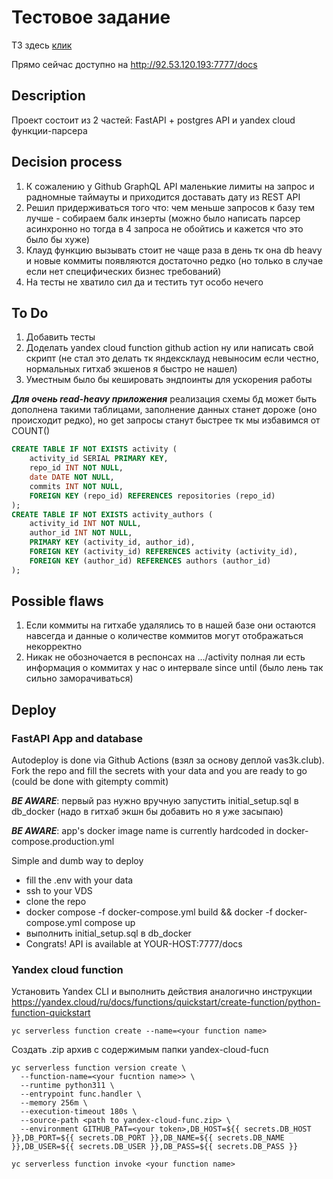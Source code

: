 # Тестовое задание
ТЗ здесь [клик](TASK.md)

Прямо сейчас доступно на http://92.53.120.193:7777/docs
## Description
Проект состоит из 2 частей: FastAPI + postgres API и yandex cloud функции-парсера
## Decision process
1. К сожалению у Github GraphQL API маленькие лимиты на запрос и радномные таймауты и приходится доставать дату из REST API
2. Решил придерживаться того что: чем меньше запросов к базу тем лучше - собираем балк инзерты (можно было написать парсер асинхронно но тогда в 4 запроса не обойтись и кажется что это было бы хуже)
3. Клауд функцию вызывать стоит не чаще раза в день тк она db heavy и новые коммиты появляются достаточно редко (но только в случае если нет специфических бизнес требований)
4. На тесты не хватило сил да и тестить тут особо нечего

## To Do
1. Добавить тесты
2. Доделать yandex cloud function github action ну или написать свой скрипт (не стал это делать тк яндексклауд невыносим если честно, нормальных гитхаб экшенов я быстро не нашел)
3. Уместным было бы кешировать эндпоинты для ускорения работы

***Для очень read-heavy приложения*** реализация схемы бд может быть дополнена такими таблицами, заполнение данных станет дороже (оно происходит редко), но get запросы станут быстрее тк мы избавимся от COUNT() 
```sql
CREATE TABLE IF NOT EXISTS activity (
    activity_id SERIAL PRIMARY KEY,
    repo_id INT NOT NULL,
    date DATE NOT NULL,
    commits INT NOT NULL,
    FOREIGN KEY (repo_id) REFERENCES repositories (repo_id)
);
CREATE TABLE IF NOT EXISTS activity_authors (
    activity_id INT NOT NULL,
    author_id INT NOT NULL,
    PRIMARY KEY (activity_id, author_id),
    FOREIGN KEY (activity_id) REFERENCES activity (activity_id),
    FOREIGN KEY (author_id) REFERENCES authors (author_id)
);
```

## Possible flaws
1. Если коммиты на гитхабе удалялись то в нашей базе они остаются навсегда и данные о количестве коммитов могут отображаться некорректно
2. Никак не обозночается в респонсах на .../activity полная ли есть информация о коммитах у нас о интервале since until (было лень так сильно заморачиваться)

## Deploy

### FastAPI App and database
Autodeploy is done via Github Actions (взял за основу деплой vas3k.club). Fork the repo and fill the secrets with your data and you are ready to go (could be done with gitempty commit)

***BE AWARE***: первый раз нужно вручную запустить initial_setup.sql в db_docker (надо в гитхаб экшн бы добавить но я уже засыпаю)

***BE AWARE***: app's docker image name is currently hardcoded in docker-compose.production.yml

Simple and dumb way to deploy
- fill the .env with your data
- ssh to your VDS
- clone the repo
- docker compose -f docker-compose.yml build && docker -f docker-compose.yml compose up
- выполнить initial_setup.sql в db_docker
- Congrats! API is available at YOUR-HOST:7777/docs
### Yandex cloud function
Установить Yandex CLI и выполнить действия аналогично инструкции
https://yandex.cloud/ru/docs/functions/quickstart/create-function/python-function-quickstart
```
yc serverless function create --name=<your function name>
```
Создать .zip архив с содержимым папки yandex-cloud-fucn
```
yc serverless function version create \
  --function-name=<your fucntion name>> \
  --runtime python311 \
  --entrypoint func.handler \
  --memory 256m \
  --execution-timeout 180s \
  --source-path <path to yandex-cloud-func.zip> \
  --environment GITHUB_PAT=<your token>,DB_HOST=${{ secrets.DB_HOST }},DB_PORT=${{ secrets.DB_PORT }},DB_NAME=${{ secrets.DB_NAME }},DB_USER=${{ secrets.DB_USER }},DB_PASS=${{ secrets.DB_PASS }}
```
```
yc serverless function invoke <your function name>
```